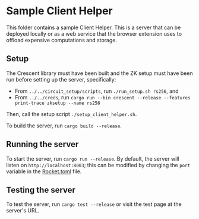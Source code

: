 # Sample Client Helper
 
This folder contains a sample Client Helper. This is a server that can be deployed locally or as a web service that the browser extension uses to offload expensive computations and storage. 

## Setup

The Crescent library must have been built and the ZK setup must have been run before setting up the server, specifically:
* From `../../circuit_setup/scripts`, run `./run_setup.sh rs256`, and 
* From `../../creds`, run `cargo run --bin crescent --release --features print-trace zksetup --name rs256`

Then, call the setup script `./setup_client_helper.sh`.

To build the server, run `cargo build --release`.

## Running the server

To start the server, run `cargo run --release`. By default, the server will listen on `http://localhost:8003`; this can be modified by changing the `port` variable in the [Rocket.toml](./Rocket.toml) file.

## Testing the server

To test the server, run `cargo test --release` or visit the test page at the server's URL.  